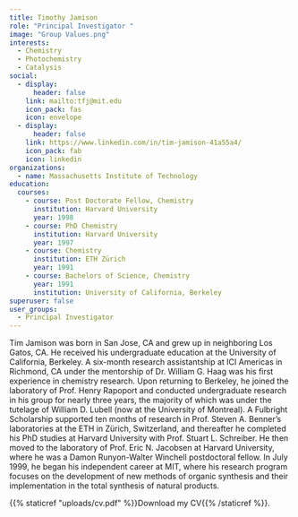 ```yaml
---
title: Timothy Jamison
role: "Principal Investigator "
image: "Group Values.png"
interests:
  - Chemistry
  - Photochemistry
  - Catalysis
social:
  - display:
      header: false
    link: mailto:tfj@mit.edu
    icon_pack: fas
    icon: envelope
  - display:
      header: false
    link: https://www.linkedin.com/in/tim-jamison-41a55a4/
    icon_pack: fab
    icon: linkedin
organizations:
  - name: Massachusetts Institute of Technology
education:
  courses:
    - course: Post Doctorate Fellow, Chemistry
      institution: Harvard University
      year: 1998
    - course: PhD Chemistry
      institution: Harvard University
      year: 1997
    - course: Chemistry
      institution: ETH Zürich
      year: 1991
    - course: Bachelors of Science, Chemistry
      year: 1991
      institution: University of California, Berkeley
superuser: false
user_groups:
  - Principal Investigator
---
```


<!--StartFragment-->

Tim Jamison was born in San Jose, CA and grew up in neighboring Los Gatos, CA. He received his undergraduate education at the University of California, Berkeley. A six-month research assistantship at ICI Americas in Richmond, CA under the mentorship of Dr. William G. Haag was his first experience in chemistry research. Upon returning to Berkeley, he joined the laboratory of Prof. Henry Rapoport and conducted undergraduate research in his group for nearly three years, the majority of which was under the tutelage of William D. Lubell (now at the University of Montreal). A Fulbright Scholarship supported ten months of research in Prof. Steven A. Benner’s laboratories at the ETH in Zürich, Switzerland, and thereafter he completed his PhD studies at Harvard University with Prof. Stuart L. Schreiber. He then moved to the laboratory of Prof. Eric N. Jacobsen at Harvard University, where he was a Damon Runyon-Walter Winchell postdoctoral fellow. In July 1999, he began his independent career at MIT, where his research program focuses on the development of new methods of organic synthesis and their implementation in the total synthesis of natural products.

{{% staticref "uploads/cv.pdf" %}}Download my CV{{% /staticref %}}.

<!--EndFragment-->

